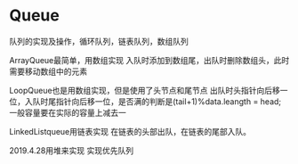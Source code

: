 # Queue
队列的实现及操作，循环队列，链表队列，数组队列

ArrayQueue最简单，用数组实现
入队时添加到数组尾，出队时删除数组头，此时需要移动数组中的元素

LoopQueue也是用数组实现，但是使用了头节点和尾节点
出队时头指针向后移一位，入队时尾指针向后移一位，是否满的判断是(tail+1)%data.leangth = head;  
一般容量要在实际的容量上减去一

LinkedListqueue用链表实现
在链表的头部出队，在链表的尾部入队。

2019.4.28用堆来实现
实现优先队列
